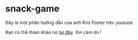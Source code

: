 # snack-game

Đây là một phần hướng dẫn của anh Kris Foster trên youtube

Bạn có thể thảm khảo nó [tại đây](https://www.youtube.com/watch?v=21eSpMtJwrc&t=1046s). Xin cảm ơn !
